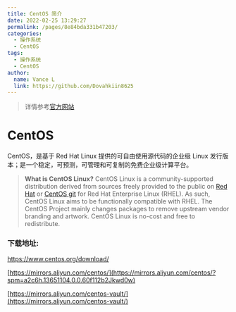 ```yaml
---
title: CentOS 简介
date: 2022-02-25 13:29:27
permalink: /pages/8e84bda331b47203/
categories:
  - 操作系统
  - CentOS
tags:
  - 操作系统
  - CentOS
author: 
  name: Vance L
  link: https://github.com/Dovahkiin8625
---
```



> 详情参考[官方网站](https://www.centos.org/)

# CentOS

CentOS，是基于 Red Hat Linux 提供的可自由使用源代码的企业级 Linux 发行版本；是一个稳定，可预测，可管理和可复制的免费企业级计算平台。

> **What is CentOS Linux?**
> CentOS Linux is a community-supported distribution derived from sources freely provided to the public on [Red Hat](ftp://ftp.redhat.com/pub/redhat/linux/enterprise/) or [CentOS git](https://git.centos.org/) for Red Hat Enterprise Linux (RHEL). As such, CentOS Linux aims to be functionally compatible with RHEL. The CentOS Project mainly changes packages to remove upstream vendor branding and artwork. CentOS Linux is no-cost and free to redistribute.

### 下载地址:

https://www.centos.org/download/

 [https://mirrors.aliyun.com/centos/](https://mirrors.aliyun.com/centos/?spm=a2c6h.13651104.0.0.60f112b2Jkwd0w) 

 [https://mirrors.aliyun.com/centos-vault/](https://mirrors.aliyun.com/centos-vault/)

## 
